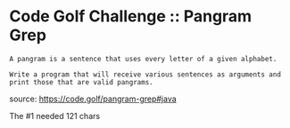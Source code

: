 # Code Golf Challenge :: Pangram Grep

```
A pangram is a sentence that uses every letter of a given alphabet.

Write a program that will receive various sentences as arguments and print those that are valid pangrams.
```

source: https://code.golf/pangram-grep#java

The #1 needed 121 chars